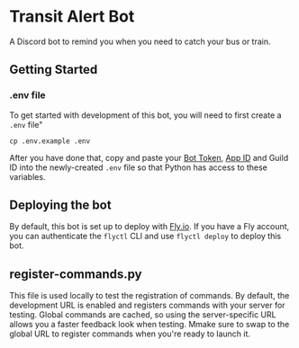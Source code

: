 # Transit Alert Bot

A Discord bot to remind you when you need to catch your bus or train.

## Getting Started

### .env file

To get started with development of this bot, you will need to first create a `.env` file"

```
cp .env.example .env
```

After you have done that, copy and paste your [Bot Token](https://www.writebots.com/discord-bot-token/), [App ID](https://support-dev.discord.com/hc/en-us/articles/360028717192-Where-can-I-find-my-Application-Team-Server-ID-) and Guild ID into the newly-created `.env` file so that Python has access to these variables.

## Deploying the bot

By default, this bot is set up to deploy with [Fly.io](https://fly.io). If you have a Fly account, you can authenticate the `flyctl` CLI and use `flyctl deploy` to deploy this bot.

## register-commands.py

This file is used locally to test the registration of commands. By default, the development URL is enabled and registers commands with your server for testing. Global commands are cached, so using the server-specific URL allows you a faster feedback look when testing. Mmake sure to swap to the global URL to register commands when you're ready to launch it.